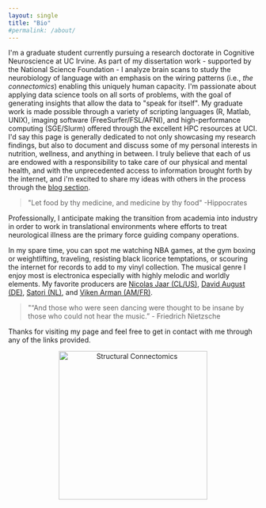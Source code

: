 ```yaml
---
layout: single
title: "Bio"
#permalink: /about/
---
```


I'm a graduate student currently pursuing a research doctorate in Cognitive Neuroscience at UC Irvine. As part of my dissertation work - supported by the National Science Foundation - I analyze brain scans to study the neurobiology of language with an emphasis on the wiring patterns (i.e., *the connectomics*) enabling this uniquely human capacity. I'm passionate about applying data science tools on all sorts of problems, with the goal of generating insights that allow the data to "speak for itself". My graduate work is made possible through a variety of scripting languages (R, Matlab, UNIX), imaging software (FreeSurfer/FSL/AFNI), and high-performance computing (SGE/Slurm) offered through the excellent HPC resources at UCI. I'd say this page is generally dedicated to not only showcasing my research findings, but also to document and discuss some of my personal interests in nutrition, wellness, and anything in between. I truly believe that each of us are endowed with a responsibility to take care of our physical and mental health, and with the unprecedented access to information brought forth by the internet, and i'm excited to share my ideas with others in the process through the [blog section](/blog/).

>"Let food by thy medicine, and medicine by thy food" -Hippocrates

Professionally, I anticipate making the transition from academia into industry in order to work in translational environments where efforts to treat neurological illness are the primary force guiding company operations.

In my spare time, you can spot me watching NBA games, at the gym boxing or weightlifting, traveling, resisting black licorice temptations, or scouring the internet for records to add to my vinyl collection. The musical genre I enjoy most is electronica especially with highly melodic and worldly elements. My favorite producers are [Nicolas Jaar (CL/US)](https://youtu.be/BMPT8nzg9ho), [David August (DE)](https://youtu.be/cwL_CIhS9Qs), [Satori (NL)](https://www.youtube.com/watch?v=72owSWU1xIM), and [Viken Arman (AM/FR)](https://youtu.be/j_npZfZmRiM).

>"“And those who were seen dancing were thought to be insane by those who could not hear the music.” - Friedrich Nietzsche

Thanks for visiting my page and feel free to get in contact with me through any of the links provided.

<p align="center">
<img src="{{ site.url }}{{site.baseurl }}/assets/images/figs/Connectomics.png" alt="Structural Connectomics" width="300" height="300" >
</p>
